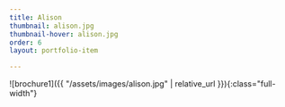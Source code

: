```yaml
---
title: Alison
thumbnail: alison.jpg
thumbnail-hover: alison.jpg
order: 6
layout: portfolio-item

---
```


![brochure1]({{ "/assets/images/alison.jpg" | relative_url }}){:class="full-width"}
